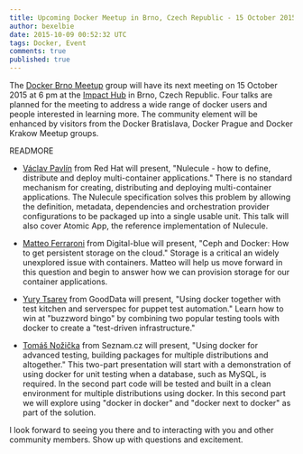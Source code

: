 ```yaml
---
title: Upcoming Docker Meetup in Brno, Czech Republic - 15 October 2015 @ 6 pm
author: bexelbie
date: 2015-10-09 00:52:32 UTC
tags: Docker, Event
comments: true
published: true
---
```


The [Docker Brno Meetup](http://www.meetup.com/Docker-Brno/events/225508213/) group will have its next meeting on 15 October 2015 at 6 pm at the [Impact Hub](http://maps.google.com/maps?f=q&hl=en&q=Cyrilsk%C3%A1+7%2C+Brno%2C+cz) in Brno, Czech Republic.  Four talks are planned for the meeting to address a wide range of docker users and people interested in learning more.  The community element will be enhanced by visitors from the  Docker Bratislava, Docker Prague and Docker Krakow Meetup groups.

READMORE

  * [Václav Pavlín](http://www.twitter.com/vpavlin) from Red Hat will present, "Nulecule - how to define, distribute and deploy multi-container applications."  There is no standard mechanism for creating, distributing and deploying multi-container applications.  The Nulecule specification solves this problem by allowing the definition, metadata, dependencies and orchestration provider configurations to be packaged up into a single usable unit.  This talk will also cover Atomic App, the reference implementation of Nulecule.

  * [Matteo Ferraroni](http://www.twitter.com/MatteoFerraroni) from Digital-blue will present, "Ceph and Docker: How to get persistent storage on the cloud."  Storage is a critical an widely unexplored issue with containers.  Matteo will help us move forward in this question and begin to answer how we can provision storage for our container applications.

  * [Yury Tsarev](https://cz.linkedin.com/in/yurytsarev) from GoodData will present, "Using docker together with test kitchen and serverspec for puppet test automation."  Learn how to win at "buzzword bingo" by combining two popular testing tools with docker to create a "test-driven infrastructure."

  * [Tomáš Nožička](https://cz.linkedin.com/in/tnozicka/en) from Seznam.cz will present, "Using docker for advanced testing, building packages for multiple distributions and altogether." This two-part presentation will start with a demonstration of using docker for unit testing when a database, such as MySQL, is required.  In the second part code will be tested and built in a clean environment for multiple distributions using docker.  In this second part we will explore using "docker in docker" and "docker next to docker" as part of the solution.

I look forward to seeing you there and to interacting with you and other community members.  Show up with questions and excitement.
